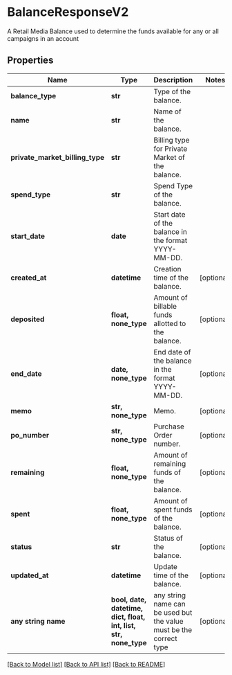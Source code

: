 # BalanceResponseV2

A Retail Media Balance used to determine the funds available for any or all campaigns in an account

## Properties
Name | Type | Description | Notes
------------ | ------------- | ------------- | -------------
**balance_type** | **str** | Type of the balance. | 
**name** | **str** | Name of the balance. | 
**private_market_billing_type** | **str** | Billing type for Private Market of the balance. | 
**spend_type** | **str** | Spend Type of the balance. | 
**start_date** | **date** | Start date of the balance in the format YYYY-MM-DD. | 
**created_at** | **datetime** | Creation time of the balance. | [optional] 
**deposited** | **float, none_type** | Amount of billable funds allotted to the balance. | [optional] 
**end_date** | **date, none_type** | End date of the balance in the format YYYY-MM-DD. | [optional] 
**memo** | **str, none_type** | Memo. | [optional] 
**po_number** | **str, none_type** | Purchase Order number. | [optional] 
**remaining** | **float, none_type** | Amount of remaining funds of the balance. | [optional] 
**spent** | **float, none_type** | Amount of spent funds of the balance. | [optional] 
**status** | **str** | Status of the balance. | [optional] 
**updated_at** | **datetime** | Update time of the balance. | [optional] 
**any string name** | **bool, date, datetime, dict, float, int, list, str, none_type** | any string name can be used but the value must be the correct type | [optional]

[[Back to Model list]](../README.md#documentation-for-models) [[Back to API list]](../README.md#documentation-for-api-endpoints) [[Back to README]](../README.md)


